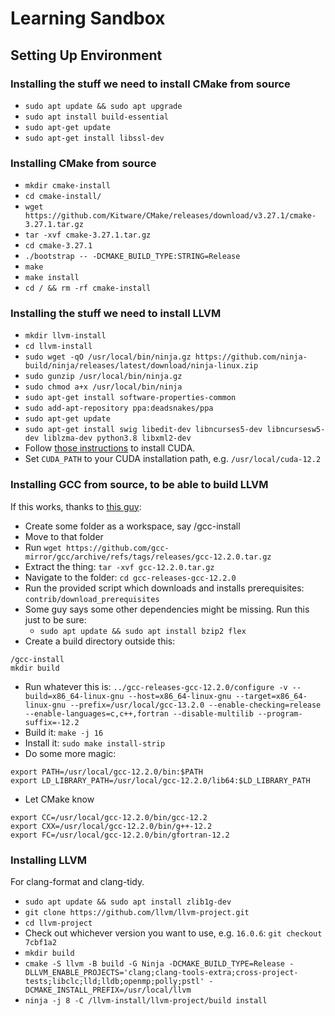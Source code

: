 # Learning Sandbox
## Setting Up Environment
### Installing the stuff we need to install CMake from source
* `sudo apt update && sudo apt upgrade`
* `sudo apt install build-essential`
* `sudo apt-get update`
* `sudo apt-get install libssl-dev`
### Installing CMake from source
* `mkdir cmake-install`
* `cd cmake-install/`
* `wget https://github.com/Kitware/CMake/releases/download/v3.27.1/cmake-3.27.1.tar.gz`
* `tar -xvf cmake-3.27.1.tar.gz`
* `cd cmake-3.27.1`
* `./bootstrap -- -DCMAKE_BUILD_TYPE:STRING=Release`
* `make`
* `make install`
* `cd / && rm -rf cmake-install`
### Installing the stuff we need to install LLVM
* `mkdir llvm-install`
* `cd llvm-install`
* `sudo wget -qO /usr/local/bin/ninja.gz https://github.com/ninja-build/ninja/releases/latest/download/ninja-linux.zip`
* `sudo gunzip /usr/local/bin/ninja.gz`
* `sudo chmod a+x /usr/local/bin/ninja`
* `sudo apt-get install software-properties-common`
* `sudo add-apt-repository ppa:deadsnakes/ppa`
* `sudo apt-get update`
* `sudo apt-get install swig libedit-dev libncurses5-dev libncursesw5-dev liblzma-dev python3.8 libxml2-dev`
* Follow [those instructions](https://developer.nvidia.com/cuda-downloads?target_os=Linux&target_arch=x86_64&Distribution=WSL-Ubuntu&target_version=2.0&target_type=deb_local) to install CUDA.
* Set `CUDA_PATH` to your CUDA installation path, e.g. `/usr/local/cuda-12.2`

### Installing GCC from source, to be able to build LLVM
If this works, thanks to [this guy](https://iamsorush.com/posts/build-gcc11/): 
* Create some folder as a workspace, say /gcc-install
* Move to that folder
* Run `wget https://github.com/gcc-mirror/gcc/archive/refs/tags/releases/gcc-12.2.0.tar.gz`
* Extract the thing: `tar -xvf gcc-12.2.0.tar.gz`
* Navigate to the folder: `cd gcc-releases-gcc-12.2.0`
* Run the provided script which downloads and installs prerequisites: `contrib/download_prerequisites`
* Some guy says some other dependencies might be missing. Run this just to be sure:
  * `sudo apt update && sudo apt install bzip2 flex`
* Create a build directory outside this:
```
/gcc-install
mkdir build
```
* Run whatever this is: `../gcc-releases-gcc-12.2.0/configure -v --build=x86_64-linux-gnu --host=x86_64-linux-gnu --target=x86_64-linux-gnu --prefix=/usr/local/gcc-13.2.0 --enable-checking=release --enable-languages=c,c++,fortran --disable-multilib --program-suffix=-12.2`
* Build it: `make -j 16`
* Install it: `sudo make install-strip`
* Do some more magic:
```
export PATH=/usr/local/gcc-12.2.0/bin:$PATH
export LD_LIBRARY_PATH=/usr/local/gcc-12.2.0/lib64:$LD_LIBRARY_PATH
```
* Let CMake know
```
export CC=/usr/local/gcc-12.2.0/bin/gcc-12.2
export CXX=/usr/local/gcc-12.2.0/bin/g++-12.2
export FC=/usr/local/gcc-12.2.0/bin/gfortran-12.2
```

### Installing LLVM
For clang-format and clang-tidy.
* `sudo apt update && sudo apt install zlib1g-dev`
* `git clone https://github.com/llvm/llvm-project.git`
* `cd llvm-project`
* Check out whichever version you want to use, e.g. `16.0.6`: `git checkout 7cbf1a2`
* `mkdir build`
* `cmake -S llvm -B build -G Ninja -DCMAKE_BUILD_TYPE=Release -DLLVM_ENABLE_PROJECTS='clang;clang-tools-extra;cross-project-tests;libclc;lld;lldb;openmp;polly;pstl' -DCMAKE_INSTALL_PREFIX=/usr/local/llvm`
* `ninja -j 8 -C /llvm-install/llvm-project/build install`